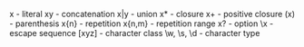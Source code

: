 x - literal
xy - concatenation
x|y - union
x* - closure
x+ - positive closure
(x) - parenthesis
x{n} - repetition
x{n,m} - repetition range
x? - option
\x - escape sequence
[xyz] - character class
\w, \s, \d - character type
